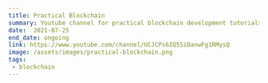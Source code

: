 ```yaml
---
title: Practical Blockchain
summary: Youtube channel for practical blockchain development tutorials
date:  2021-07-25
end_date: ongoing
link: https://www.youtube.com/channel/UCJCPs6IQ5SiDanwFg1RMysQ
image: /assets/images/practical-blockchain.png
tags:
 - blockchain
---
```

